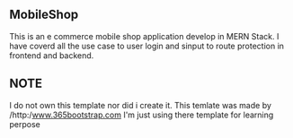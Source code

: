 ## MobileShop
This is an e commerce mobile shop application develop in MERN Stack.
I have coverd all the use case to user login and sinput to route protection in frontend and backend.

## NOTE 
I do not own this template nor did i create it. This temlate was made by /http:/www.365bootstrap.com 
I'm just using there template for learning perpose
